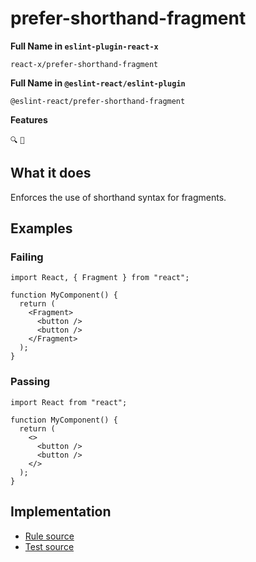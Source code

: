 # prefer-shorthand-fragment

**Full Name in `eslint-plugin-react-x`**

```plain copy
react-x/prefer-shorthand-fragment
```

**Full Name in `@eslint-react/eslint-plugin`**

```plain copy
@eslint-react/prefer-shorthand-fragment
```

**Features**

`🔍` `🔧`

## What it does

Enforces the use of shorthand syntax for fragments.

## Examples

### Failing

```tsx
import React, { Fragment } from "react";

function MyComponent() {
  return (
    <Fragment>
      <button />
      <button />
    </Fragment>
  );
}
```

### Passing

```tsx
import React from "react";

function MyComponent() {
  return (
    <>
      <button />
      <button />
    </>
  );
}
```

## Implementation

- [Rule source](https://github.com/rEl1cx/eslint-react/tree/main/packages/plugins/eslint-plugin-react-x/src/rules/prefer-shorthand-fragment.ts)
- [Test source](https://github.com/rEl1cx/eslint-react/tree/main/packages/plugins/eslint-plugin-react-x/src/rules/prefer-shorthand-fragment.spec.ts)
